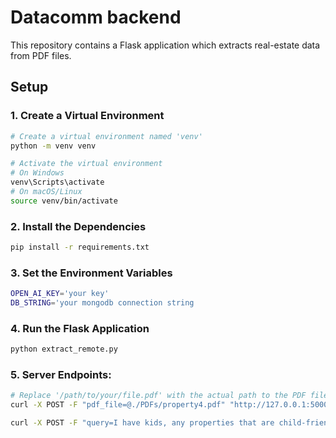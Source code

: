 # Datacomm backend

This repository contains a Flask application which extracts real-estate data from PDF files.

## Setup

### 1. Create a Virtual Environment

```bash
# Create a virtual environment named 'venv'
python -m venv venv

# Activate the virtual environment
# On Windows
venv\Scripts\activate
# On macOS/Linux
source venv/bin/activate
```

### 2. Install the Dependencies

```bash
pip install -r requirements.txt
```

### 3. Set the Environment Variables
    
```bash
OPEN_AI_KEY='your key'
DB_STRING='your mongodb connection string
```

### 4. Run the Flask Application

```bash
python extract_remote.py
```

### 5. Server Endpoints:

```bash
# Replace '/path/to/your/file.pdf' with the actual path to the PDF file
curl -X POST -F "pdf_file=@./PDFs/property4.pdf" "http://127.0.0.1:5000/extract"

curl -X POST -F "query=I have kids, any properties that are child-friendly?" "http://127.0.0.1:5000/query"
```


